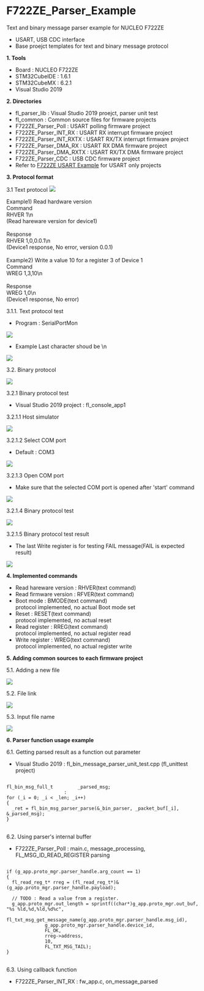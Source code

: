 # F722ZE_Parser_Example
Text and binary message parser example for NUCLEO F722ZE
- USART, USB CDC interface
- Base proejct templates for text and binary message protocol

**1. Tools**
- Board : NUCLEO F722ZE
- STM32CubeIDE : 1.6.1
- STM32CubeMX : 6.2.1
- Visual Studio 2019

**2. Directories**
- fl_parser_lib : Visual Studio 2019 proejct, parser unit test
- fl_common : Common source files for firmware projects
- F722ZE_Parser_Poll : USART polling firmware project
- F722ZE_Parser_INT_RX : USART RX interrupt firmware project
- F722ZE_Parser_INT_RXTX : USART RX/TX interrupt firmware project
- F722ZE_Parser_DMA_RX : USART RX DMA firmware project
- F722ZE_Parser_DMA_RXTX : USART RX/TX DMA firmware project
- F722ZE_Parser_CDC : USB CDC firmware project
- Refer to [F722ZE USART Example](https://github.com/heecheol-jung/F722ZE_USART_Example) for USART only projects

**3. Protocol format**

3.1 Text protocol
![](https://github.com/heecheol-jung/F722ZE_Parser_Example/blob/main/pictures/command_format.png)

Example1) Read hardware version</br>
Command</br>
RHVER 1\n</br>
(Read hareware version for device1)</br>
</br>
Response</br>
RHVER 1,0,0.0.1\n</br>
(Device1 response, No error, version 0.0.1)</br>
</br>
Example2) Write a value 10 for a register 3 of Device 1</br>
Command</br>
WREG 1,3,10\n</br>
</br>
Response</br>
WREG 1,0\n</br>
(Device1 response, No error)</br>

3.1.1. Text protocol test
- Program : SerialPortMon

![](https://github.com/heecheol-jung/F722ZE_Parser_Example/blob/main/pictures/serialportmon_open.png)

- Example
  Last character shoud be \n

![](https://github.com/heecheol-jung/F722ZE_Parser_Example/blob/main/pictures/text_cmd_send.png)

3.2. Binary protocol

![](https://github.com/heecheol-jung/F722ZE_Parser_Example/blob/main/pictures/bin_protocol_format.png)

3.2.1 Binary protocol test
- Visual Studio 2019 project : fl_console_app1

3.2.1.1 Host simulator

![](https://github.com/heecheol-jung/F722ZE_Parser_Example/blob/main/pictures/cli_host_simulator.png)

3.2.1.2 Select COM port
- Default : COM3

![](https://github.com/heecheol-jung/F722ZE_Parser_Example/blob/main/pictures/cli_com_port_name.png)


3.2.1.3 Open COM port
- Make sure that the selected COM port is opened after 'start' command

![](https://github.com/heecheol-jung/F722ZE_Parser_Example/blob/main/pictures/cli_start.png)


3.2.1.4 Binary protocol test

![](https://github.com/heecheol-jung/F722ZE_Parser_Example/blob/main/pictures/cli_bin_protocol_test.png)


3.2.1.5 Binary protocol test result
- The last Write register is for testing FAIL message(FAIL is expected result)

![](https://github.com/heecheol-jung/F722ZE_Parser_Example/blob/main/pictures/cli_bin_protocol_test_result.png)



**4. Implemented commands**
- Read hareware version : RHVER(text command)
- Read firmware version : RFVER(text command)
- Boot mode : BMODE(text command)</br>
  protocol implemented, no actual Boot mode set
- Reset : RESET(text command)</br>
  protocol implemented, no actual reset
- Read register : RREG(text command)</br>
  protocol implemented, no actual register read
- Write register : WREG(text command)</br>
  protocol implemented, no actual register write

**5. Adding common sources to each firmware project**

5.1. Adding a new file

![](https://github.com/heecheol-jung/F722ZE_Parser_Example/blob/main/pictures/new_file.png)

5.2. File link

![](https://github.com/heecheol-jung/F722ZE_Parser_Example/blob/main/pictures/link_to_file_system.png)

5.3. Input file name

![](https://github.com/heecheol-jung/F722ZE_Parser_Example/blob/main/pictures/input_file_name.png)


**6. Parser function usage example**

6.1. Getting parsed result as a function out parameter
- Visual Studio 2019 : fl_bin_message_parser_unit_test.cpp (fl_unittest project)
<pre>
<code>
fl_bin_msg_full_t         _parsed_msg;
                     :
for (_i = 0; _i < _len; _i++)
{
  _ret = fl_bin_msg_parser_parse(&_bin_parser, _packet_buf[_i], &_parsed_msg);
}          
</code>
</pre>

6.2. Using parser's internal buffer
- F722ZE_Parser_Poll : main.c, message_processing, FL_MSG_ID_READ_REGISTER parsing
<pre>
<code>
if (g_app.proto_mgr.parser_handle.arg_count == 1)
{
  fl_read_reg_t* rreg = (fl_read_reg_t*)&(g_app.proto_mgr.parser_handle.payload);

  // TODO : Read a value from a register.
  g_app.proto_mgr.out_length = sprintf((char*)g_app.proto_mgr.out_buf, "%s %ld,%d,%ld,%d%c",
              fl_txt_msg_get_message_name(g_app.proto_mgr.parser_handle.msg_id),
              g_app.proto_mgr.parser_handle.device_id,
              FL_OK,
              rreg->address,
              10,
              FL_TXT_MSG_TAIL);
}     
</code>
</pre>

6.3. Using callback function
- F722ZE_Parser_INT_RX : fw_app.c, on_message_parsed
